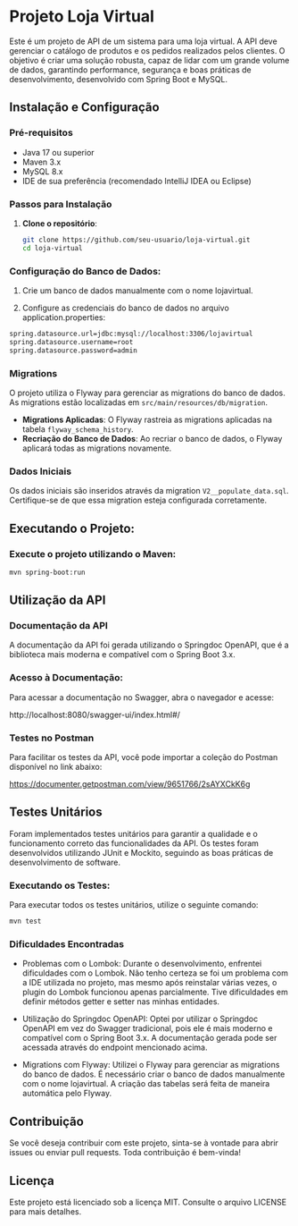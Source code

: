 # Projeto Loja Virtual

Este é um projeto de API de um sistema para uma loja virtual. A API deve gerenciar o catálogo de produtos e os pedidos realizados pelos clientes. O objetivo é criar uma solução robusta, capaz de lidar com um grande volume de dados, garantindo performance, segurança e boas práticas de desenvolvimento, desenvolvido com Spring Boot e MySQL.

## Instalação e Configuração

### Pré-requisitos

- Java 17 ou superior
- Maven 3.x
- MySQL 8.x
- IDE de sua preferência (recomendado IntelliJ IDEA ou Eclipse)

### Passos para Instalação

1. **Clone o repositório**:
   ```bash
   git clone https://github.com/seu-usuario/loja-virtual.git
   cd loja-virtual

### Configuração do Banco de Dados:

1. Crie um banco de dados manualmente com o nome lojavirtual.

2. Configure as credenciais do banco de dados no arquivo application.properties:
```bash
spring.datasource.url=jdbc:mysql://localhost:3306/lojavirtual
spring.datasource.username=root
spring.datasource.password=admin
```

### Migrations

O projeto utiliza o Flyway para gerenciar as migrations do banco de dados. As migrations estão localizadas em `src/main/resources/db/migration`.

- **Migrations Aplicadas**: O Flyway rastreia as migrations aplicadas na tabela `flyway_schema_history`.
- **Recriação do Banco de Dados**: Ao recriar o banco de dados, o Flyway aplicará todas as migrations novamente.

### Dados Iniciais

Os dados iniciais são inseridos através da migration `V2__populate_data.sql`. Certifique-se de que essa migration esteja configurada corretamente.

## Executando o Projeto:

### Execute o projeto utilizando o Maven:
```bash
mvn spring-boot:run
```

## Utilização da API
### Documentação da API

A documentação da API foi gerada utilizando o Springdoc OpenAPI, que é a biblioteca mais moderna e compatível com o Spring Boot 3.x.

### Acesso à Documentação:

Para acessar a documentação no Swagger, abra o navegador e acesse:

http://localhost:8080/swagger-ui/index.html#/

### Testes no Postman
Para facilitar os testes da API, você pode importar a coleção do Postman disponível no link abaixo:

https://documenter.getpostman.com/view/9651766/2sAYXCkK6g

## Testes Unitários
Foram implementados testes unitários para garantir a qualidade e o funcionamento correto das funcionalidades da API. Os testes foram desenvolvidos utilizando JUnit e Mockito, seguindo as boas práticas de desenvolvimento de software.

### Executando os Testes:

Para executar todos os testes unitários, utilize o seguinte comando:

```bash
mvn test
```

### Dificuldades Encontradas
- Problemas com o Lombok: 
Durante o desenvolvimento, enfrentei dificuldades com o Lombok. Não tenho certeza se foi um problema com a IDE utilizada no projeto, mas mesmo após reinstalar várias vezes, o plugin do Lombok funcionou apenas parcialmente. Tive dificuldades em definir métodos getter e setter nas minhas entidades.

- Utilização do Springdoc OpenAPI: 
Optei por utilizar o Springdoc OpenAPI em vez do Swagger tradicional, pois ele é mais moderno e compatível com o Spring Boot 3.x. A documentação gerada pode ser acessada através do endpoint mencionado acima.

- Migrations com Flyway: 
Utilizei o Flyway para gerenciar as migrations do banco de dados. É necessário criar o banco de dados manualmente com o nome lojavirtual. A criação das tabelas será feita de maneira automática pelo Flyway.

## Contribuição
Se você deseja contribuir com este projeto, sinta-se à vontade para abrir issues ou enviar pull requests. Toda contribuição é bem-vinda!

## Licença
Este projeto está licenciado sob a licença MIT. Consulte o arquivo LICENSE para mais detalhes.

